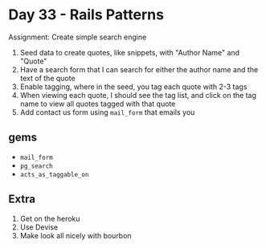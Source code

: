 Day 33 - Rails Patterns
=========

Assignment: Create simple search engine

1. Seed data to create quotes, like snippets, with "Author Name" and "Quote"
2. Have a search form that I can search for either the author name and the text
   of the quote
3. Enable tagging, where in the seed, you tag each quote with 2-3 tags
4. When viewing each quote, I should see the tag list, and click on the tag name
   to view all quotes tagged with that quote
5. Add contact us form using `mail_form` that emails you


gems
----
* `mail_form`
* `pg_search`
* `acts_as_taggable_on`

Extra
-----

1. Get on the heroku
2. Use Devise
3. Make look all nicely with bourbon
